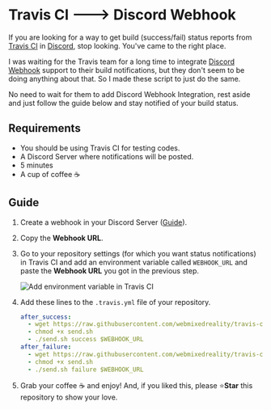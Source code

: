 # Travis CI 🡒 Discord Webhook

If you are looking for a way to get build (success/fail) status reports from
[Travis CI](https://travis-ci.com) in [Discord](https://discordapp.com), stop
looking. You've came to the right place.

I was waiting for the Travis team for a long time to integrate [Discord Webhook](https://support.discordapp.com/hc/en-us/articles/228383668-Intro-to-Webhooks)
support to their build notifications, but they don't seem to be doing anything
about that. So I made these script to just do the same.

No need to wait for them to add Discord Webhook Integration, rest aside and
just follow the guide below and stay notified of your build status.

## Requirements
-  You should be using Travis CI for testing codes.
-  A Discord Server where notifications will be posted.
-  5 minutes
-  A cup of coffee ☕

## Guide
1.  Create a webhook in your Discord Server ([Guide](https://support.discordapp.com/hc/en-us/articles/228383668-Intro-to-Webhooks)).

1.  Copy the **Webhook URL**.

1.  Go to your repository settings (for which you want status notifications)
    in Travis CI and add an environment variable called `WEBHOOK_URL` and paste
    the **Webhook URL** you got in the previous step.

    ![Add environment variable in Travis CI](https://i.imgur.com/UfXIoZn.png)

1.  Add these lines to the `.travis.yml` file of your repository.

    ```yaml
    after_success:
      - wget https://raw.githubusercontent.com/webmixedreality/travis-ci-discord-webhook/master/send.sh
      - chmod +x send.sh
      - ./send.sh success $WEBHOOK_URL
    after_failure:
      - wget https://raw.githubusercontent.com/webmixedreality/travis-ci-discord-webhook/master/send.sh
      - chmod +x send.sh
      - ./send.sh failure $WEBHOOK_URL
    ```

1.  Grab your coffee ☕ and enjoy! And, if you liked this, please ⭐**Star**
    this repository to show your love.

